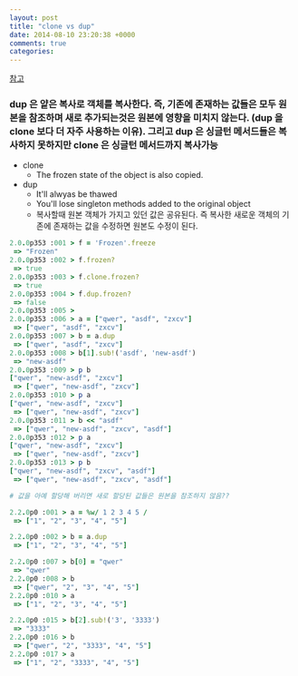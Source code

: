 ```yaml
---
layout: post
title: "clone vs dup"
date: 2014-08-10 23:20:38 +0000
comments: true
categories: 
---
```


[참고](http://aaronlasseigne.com/2014/07/16/know-ruby-clone-and-dup/)

### dup 은 얕은 복사로 객체를 복사한다. 즉, 기존에 존재하는 값들은 모두 원본을 참조하며 새로 추가되는것은 원본에 영향을 미치지 않는다. (dup 을 clone 보다 더 자주 사용하는 이유). 그리고 dup 은 싱글턴 메서드들은 복사하지 못하지만 clone 은 싱글턴 메서드까지 복사가능

* clone
	* The frozen state of the object is also copied.
* dup
	* It'll alwyas be thawed
	* You'll lose singleton methods added to the original object
	* 복사할때 원본 객체가 가지고 있던 값은 공유된다. 즉 복사한 새로운 객체의 기존에 존재하는 값을 수정하면 원본도 수정이 된다.

```ruby
2.0.0p353 :001 > f = 'Frozen'.freeze
 => "Frozen"
2.0.0p353 :002 > f.frozen?
 => true
2.0.0p353 :003 > f.clone.frozen?
 => true
2.0.0p353 :004 > f.dup.frozen?
 => false
2.0.0p353 :005 >
2.0.0p353 :006 > a = ["qwer", "asdf", "zxcv"]
 => ["qwer", "asdf", "zxcv"]
2.0.0p353 :007 > b = a.dup
 => ["qwer", "asdf", "zxcv"]
2.0.0p353 :008 > b[1].sub!('asdf', 'new-asdf')
 => "new-asdf"
2.0.0p353 :009 > p b
["qwer", "new-asdf", "zxcv"]
 => ["qwer", "new-asdf", "zxcv"]
2.0.0p353 :010 > p a
["qwer", "new-asdf", "zxcv"]
 => ["qwer", "new-asdf", "zxcv"]
2.0.0p353 :011 > b << "asdf"
 => ["qwer", "new-asdf", "zxcv", "asdf"]
2.0.0p353 :012 > p a
["qwer", "new-asdf", "zxcv"]
 => ["qwer", "new-asdf", "zxcv"]
2.0.0p353 :013 > p b
["qwer", "new-asdf", "zxcv", "asdf"]
 => ["qwer", "new-asdf", "zxcv", "asdf"]

# 값을 아예 할당해 버리면 새로 할당된 값들은 원본을 참조하지 않음??

2.2.0p0 :001 > a = %w/ 1 2 3 4 5 /
 => ["1", "2", "3", "4", "5"]

2.2.0p0 :002 > b = a.dup
 => ["1", "2", "3", "4", "5"]

2.2.0p0 :007 > b[0] = "qwer"
 => "qwer"
2.2.0p0 :008 > b
 => ["qwer", "2", "3", "4", "5"]
2.2.0p0 :010 > a
 => ["1", "2", "3", "4", "5"]

2.2.0p0 :015 > b[2].sub!('3', '3333')
 => "3333"
2.2.0p0 :016 > b
 => ["qwer", "2", "3333", "4", "5"]
2.2.0p0 :017 > a
 => ["1", "2", "3333", "4", "5"]
```
